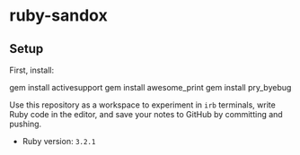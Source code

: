 # ruby-sandox

## Setup

First, install:

gem install activesupport
gem install awesome_print
gem install pry_byebug

Use this repository as a workspace to experiment in `irb` terminals, write Ruby code in the editor, and save your notes to GitHub by committing and pushing.

- Ruby version: `3.2.1`
